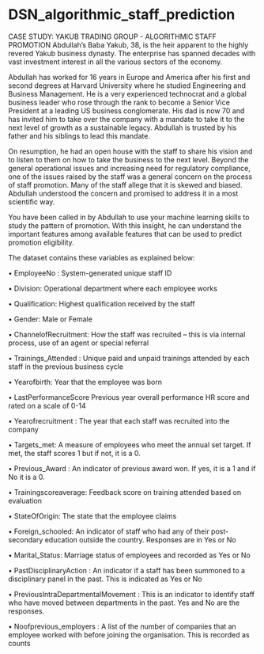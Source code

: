 # DSN_algorithmic_staff_prediction

CASE STUDY: YAKUB TRADING GROUP - ALGORITHMIC STAFF PROMOTION
Abdullah’s Baba Yakub, 38, is the heir apparent to the highly revered Yakub business dynasty. The enterprise has spanned decades with vast investment interest in all the various sectors of the economy.

Abdullah has worked for 16 years in Europe and America after his first and second degrees at Harvard University where he studied Engineering and Business Management. He is a very experienced technocrat and a global business leader who rose through the rank to become a Senior Vice President at a leading US business conglomerate.
His dad is now 70 and has invited him to take over the company with a mandate to take it to the next level of growth as a sustainable legacy. Abdullah is trusted by his father and his siblings to lead this mandate.

On resumption, he had an open house with the staff to share his vision and to listen to them on how to take the business to the next level. Beyond the general operational issues and increasing need for regulatory compliance, one of the issues raised by the staff was a general concern on the process of staff promotion. Many of the staff allege that it is skewed and biased. Abdullah understood the concern and promised to address it in a most scientific way.

You have been called in by Abdullah to use your machine learning skills to study the pattern of promotion. With this insight, he can understand the important features among available features that can be used to predict promotion eligibility.

The dataset contains these variables as explained below:

• EmployeeNo : System-generated unique staff ID

• Division: Operational department where each employee works

• Qualification: Highest qualification received by the staff

• Gender: Male or Female

• ChannelofRecruitment: How the staff was recruited – this is via internal process, use of an agent or special referral

• Trainings_Attended : Unique paid and unpaid trainings attended by each staff in the previous business cycle

• Yearofbirth: Year that the employee was born

• LastPerformanceScore Previous year overall performance HR score and rated on a scale of 0-14

• Yearofrecruitment : The year that each staff was recruited into the company

• Targets_met: A measure of employees who meet the annual set target. If met, the staff scores 1 but if not, it is a 0.

• Previous_Award : An indicator of previous award won. If yes, it is a 1 and if No it is a 0.

• Trainingscoreaverage: Feedback score on training attended based on evaluation

• StateOfOrigin: The state that the employee claims

• Foreign_schooled: An indicator of staff who had any of their post-secondary education outside the country. Responses are in Yes or No

• Marital_Status: Marriage status of employees and recorded as Yes or No

• PastDisciplinaryAction : An indicator if a staff has been summoned to a disciplinary panel in the past. This is indicated as Yes or No

• PreviousIntraDepartmentalMovement : This is an indicator to identify staff who have moved between departments in the past. Yes and No are the responses.

• Noofprevious_employers : A list of the number of companies that an employee worked with before joining the organisation. This is recorded as counts 
